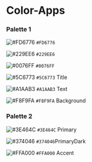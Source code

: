 # Color-Apps

### Palette 1
![#FD6776](https://placehold.it/15/FD6776/000000?text=+) ```#FD6776``` 

![#229EE6](https://placehold.it/15/229EE6/000000?text=+) ```#229EE6```

![#0076FF](https://placehold.it/15/0076FF/000000?text=+) ```#0076FF``` 

![#5C6773](https://placehold.it/15/5C6773/000000?text=+) ```#5C6773``` Title

![#A1AAB3](https://placehold.it/15/A1AAB3/000000?text=+) ```#A1AAB3``` Text

![#F8F9FA](https://placehold.it/15/F8F9FA/000000?text=+) ```#F8F9FA``` Background 



### Palette 2
![#3E464C](https://placehold.it/15/3E464C/000000?text=+) ```#3E464C``` Primary

![#374046](https://placehold.it/15/374046/000000?text=+) ```#374046```PrimaryDark

![#FFA000](https://placehold.it/15/FFA000/000000?text=+) ```#FFA000``` Accent

